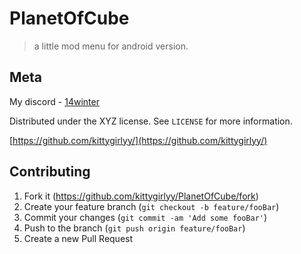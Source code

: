 # PlanetOfCube
> a little mod menu for android version.

## Meta

My discord - [14winter](https://discord.com/users/921518780876738602)

Distributed under the XYZ license. See ``LICENSE`` for more information.

[https://github.com/kittygirlyy/](https://github.com/kittygirlyy/)

## Contributing

1. Fork it (<https://github.com/kittygirlyy/PlanetOfCube/fork>)
2. Create your feature branch (`git checkout -b feature/fooBar`)
3. Commit your changes (`git commit -am 'Add some fooBar'`)
4. Push to the branch (`git push origin feature/fooBar`)
5. Create a new Pull Request

